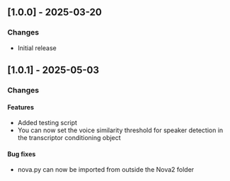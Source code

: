 ## [1.0.0] - 2025-03-20
### Changes
- Initial release

## [1.0.1] - 2025-05-03
### Changes
#### Features
- Added testing script
- You can now set the voice similarity threshold for speaker detection in the transcriptor conditioning object

#### Bug fixes
- nova.py can now be imported from outside the Nova2 folder